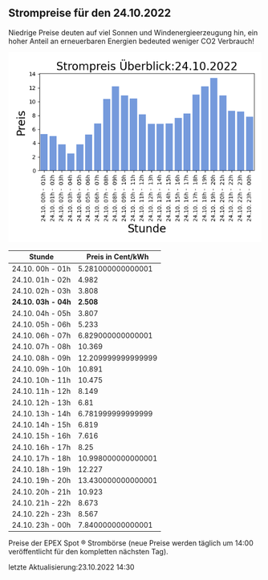 
## Strompreise für den 24.10.2022

Niedrige Preise deuten auf viel Sonnen und Windenergieerzeugung hin, ein hoher Anteil an erneuerbaren Energien bedeuted weniger CO2 Verbrauch!

![Strompreis übersicht](imgs/strompreis_uebersicht.png)

| Stunde | Preis in Cent/kWh |
|---|---|
| 24.10. 00h -  01h | 5.281000000000001 | 
| 24.10. 01h -  02h | 4.982 | 
| 24.10. 02h -  03h | 3.808 | 
| **24.10. 03h -  04h** | **2.508** | 
| 24.10. 04h -  05h | 3.807 | 
| 24.10. 05h -  06h | 5.233 | 
| 24.10. 06h -  07h | 6.829000000000001 | 
| 24.10. 07h -  08h | 10.369 | 
| 24.10. 08h -  09h | 12.209999999999999 | 
| 24.10. 09h -  10h | 10.891 | 
| 24.10. 10h -  11h | 10.475 | 
| 24.10. 11h -  12h | 8.149 | 
| 24.10. 12h -  13h | 6.81 | 
| 24.10. 13h -  14h | 6.781999999999999 | 
| 24.10. 14h -  15h | 6.819 | 
| 24.10. 15h -  16h | 7.616 | 
| 24.10. 16h -  17h | 8.25 | 
| 24.10. 17h -  18h | 10.998000000000001 | 
| 24.10. 18h -  19h | 12.227 | 
| 24.10. 19h -  20h | 13.430000000000001 | 
| 24.10. 20h -  21h | 10.923 | 
| 24.10. 21h -  22h | 8.673 | 
| 24.10. 22h -  23h | 8.567 | 
| 24.10. 23h -  00h | 7.840000000000001 | 

Preise der EPEX Spot ® Strombörse (neue Preise werden täglich um 14:00 veröffentlicht für den kompletten nächsten Tag).

letzte Aktualisierung:23.10.2022 14:30